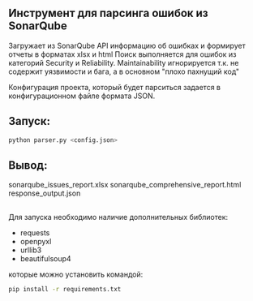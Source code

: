 ## Инструмент для парсинга ошибок из SonarQube
Загружает из SonarQube API информацию об ошибках и формирует отчеты в форматах xlsx и html
Поиск выполняется для ошибок из категорий Security и Reliability. Maintainability игнорируется т.к. не содержит уязвимости и бага, а в основном "плохо пахнущий код"

Конфигурация проекта, который будет парситься задается в конфигурационном файле формата JSON.

## Запуск:
```bash
python parser.py <config.json>
```
## Вывод:
sonarqube_issues_report.xlsx
sonarqube_comprehensive_report.html
response_output.json

##
Для запуска необходимо наличие дополнительных библиотек:
- requests
- openpyxl
- urllib3
- beautifulsoup4

которые можно установить командой:
```bash
pip install -r requirements.txt
```
